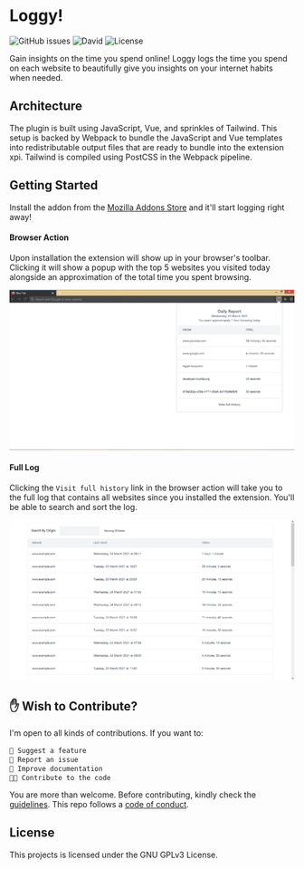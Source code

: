 # Loggy!

![GitHub issues](https://img.shields.io/github/issues-raw/kl13nt/loggy)
![David](https://img.shields.io/david/kl13nt/loggy)
![License](https://img.shields.io/github/license/kl13nt/loggy)

Gain insights on the time you spend online! Loggy logs the time you spend on
each website to beautifully give you insights on your internet habits when
needed.

## Architecture

The plugin is built using JavaScript, Vue, and sprinkles of Tailwind. This setup is
backed by Webpack to bundle the JavaScript and Vue templates into redistributable output files
that are ready to bundle into the extension xpi. Tailwind is compiled using
PostCSS in the Webpack pipeline.

## Getting Started

Install the addon from the [Mozilla Addons Store](https://addons.mozilla.org/en-US/firefox/addon/loggy/)
and it'll start logging right away!

#### Browser Action

Upon installation the extension will show up in your browser's toolbar. Clicking
it will show a popup with the top 5 websites you visited today alongside an
approximation of the total time you spent browsing.

![Browser Action Screenshot](./docs/browser-action.png)

#### Full Log

Clicking the `Visit full history` link in the browser action will take you to
the full log that contains all websites since you installed the extension.
You'll be able to search and sort the log.

![Full Log Screenshot](./docs/full-log.png)

## ✋ Wish to Contribute?

I'm open to all kinds of contributions. If you want to:

```
🤔 Suggest a feature
🐛 Report an issue
📖 Improve documentation
👩‍💻 Contribute to the code
```

You are more than welcome. Before contributing, kindly check the [guidelines](./CONTRIBUTING.md). This repo follows a [code of conduct](/CODE_OF_CONDUCT.md).

## License

This projects is licensed under the GNU GPLv3 License.
